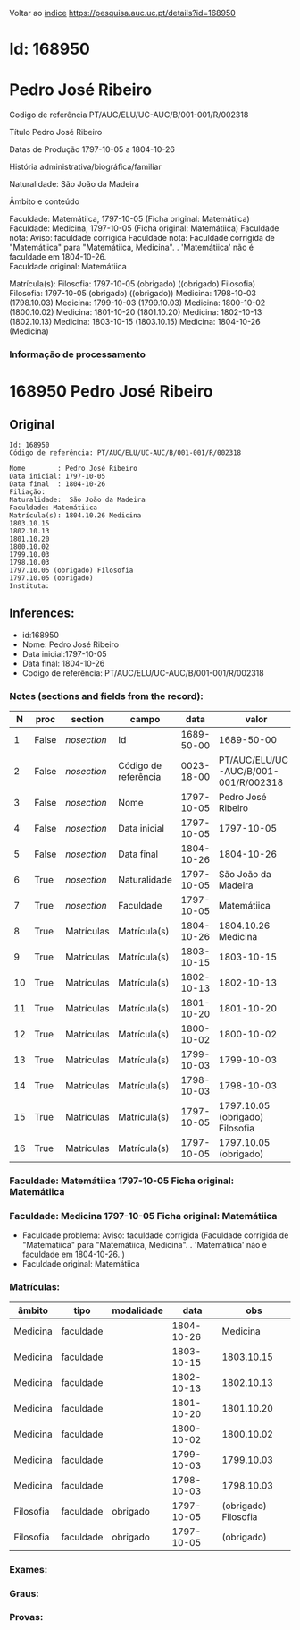 
Voltar ao [índice](00%20Lista.md)
https://pesquisa.auc.uc.pt/details?id=168950

# Id: 168950
# Pedro José Ribeiro

Codigo de referência
PT/AUC/ELU/UC-AUC/B/001-001/R/002318

Título
Pedro José Ribeiro

Datas de Produção
1797-10-05 a 1804-10-26

História administrativa/biográfica/familiar

Naturalidade: São João da Madeira


Âmbito e conteúdo

Faculdade: Matemátiica, 1797-10-05  (Ficha original: Matemátiica)
Faculdade: Medicina, 1797-10-05  (Ficha original: Matemátiica)
Faculdade nota: Aviso: faculdade corrigida
Faculdade nota: Faculdade corrigida de "Matemátiica" para "Matemátiica, Medicina". . 'Matemátiica' não é faculdade em 1804-10-26.  
Faculdade original: Matemátiica

Matrícula(s):
Filosofia: 1797-10-05 (obrigado) ((obrigado) Filosofia)
Filosofia: 1797-10-05 (obrigado) ((obrigado))
Medicina: 1798-10-03 (1798.10.03)
Medicina: 1799-10-03 (1799.10.03)
Medicina: 1800-10-02 (1800.10.02)
Medicina: 1801-10-20 (1801.10.20)
Medicina: 1802-10-13 (1802.10.13)
Medicina: 1803-10-15 (1803.10.15)
Medicina: 1804-10-26 (Medicina)


### Informação de processamento
# 168950 Pedro José Ribeiro

## Original
```
Id: 168950
Código de referência: PT/AUC/ELU/UC-AUC/B/001-001/R/002318

Nome        : Pedro José Ribeiro
Data inicial: 1797-10-05
Data final  : 1804-10-26
Filiação:
Naturalidade:  São João da Madeira
Faculdade: Matemátiica
Matrícula(s): 1804.10.26 Medicina
1803.10.15
1802.10.13
1801.10.20
1800.10.02
1799.10.03
1798.10.03
1797.10.05 (obrigado) Filosofia
1797.10.05 (obrigado)
Instituta: 

```
## Inferences:
* id:168950
* Nome: Pedro José Ribeiro
* Data inicial:1797-10-05
* Data final: 1804-10-26
* Codigo de referência: PT/AUC/ELU/UC-AUC/B/001-001/R/002318

### Notes (sections and fields from the record):
|N   |proc   |section      |campo                 |data        |valor                                 |obs         |
|----|-------|-------------|----------------------|------------|--------------------------------------|------------|
|1   |False  |*nosection*  |Id                    |1689-50-00  |1689-50-00                            |168950      |
|2   |False  |*nosection*  |Código de referência  |0023-18-00  |PT/AUC/ELU/UC-AUC/B/001-001/R/002318  |            |
|3   |False  |*nosection*  |Nome                  |1797-10-05  |Pedro José Ribeiro                    |            |
|4   |False  |*nosection*  |Data inicial          |1797-10-05  |1797-10-05                            |1797-10-05  |
|5   |False  |*nosection*  |Data final            |1804-10-26  |1804-10-26                            |1804-10-26  |
|6   |True   |*nosection*  |Naturalidade          |1797-10-05  |São João da Madeira                   |            |
|7   |True   |*nosection*  |Faculdade             |1797-10-05  |Matemátiica                           |            |
|8   |True   |Matrículas   |Matrícula(s)          |1804-10-26  |1804.10.26 Medicina                   |            |
|9   |True   |Matrículas   |Matrícula(s)          |1803-10-15  |1803-10-15                            |1803.10.15  |
|10  |True   |Matrículas   |Matrícula(s)          |1802-10-13  |1802-10-13                            |1802.10.13  |
|11  |True   |Matrículas   |Matrícula(s)          |1801-10-20  |1801-10-20                            |1801.10.20  |
|12  |True   |Matrículas   |Matrícula(s)          |1800-10-02  |1800-10-02                            |1800.10.02  |
|13  |True   |Matrículas   |Matrícula(s)          |1799-10-03  |1799-10-03                            |1799.10.03  |
|14  |True   |Matrículas   |Matrícula(s)          |1798-10-03  |1798-10-03                            |1798.10.03  |
|15  |True   |Matrículas   |Matrícula(s)          |1797-10-05  |1797.10.05 (obrigado) Filosofia       |            |
|16  |True   |Matrículas   |Matrícula(s)          |1797-10-05  |1797.10.05 (obrigado)                 |            |
### Faculdade: Matemátiica 1797-10-05 Ficha original: Matemátiica
### Faculdade: Medicina 1797-10-05 Ficha original: Matemátiica
* Faculdade problema: Aviso: faculdade corrigida (Faculdade corrigida de "Matemátiica" para "Matemátiica, Medicina". . 'Matemátiica' não é faculdade em 1804-10-26.  )
* Faculdade original: Matemátiica

### Matrículas:
|âmbito     |tipo       |modalidade|data        |obs                   |
|-----------|-----------|----------|------------|----------------------|
|Medicina   |faculdade  |          |1804-10-26  |Medicina              |
|Medicina   |faculdade  |          |1803-10-15  |1803.10.15            |
|Medicina   |faculdade  |          |1802-10-13  |1802.10.13            |
|Medicina   |faculdade  |          |1801-10-20  |1801.10.20            |
|Medicina   |faculdade  |          |1800-10-02  |1800.10.02            |
|Medicina   |faculdade  |          |1799-10-03  |1799.10.03            |
|Medicina   |faculdade  |          |1798-10-03  |1798.10.03            |
|Filosofia  |faculdade  |obrigado  |1797-10-05  |(obrigado) Filosofia  |
|Filosofia  |faculdade  |obrigado  |1797-10-05  |(obrigado)            |

### Exames:

### Graus:

### Provas:


